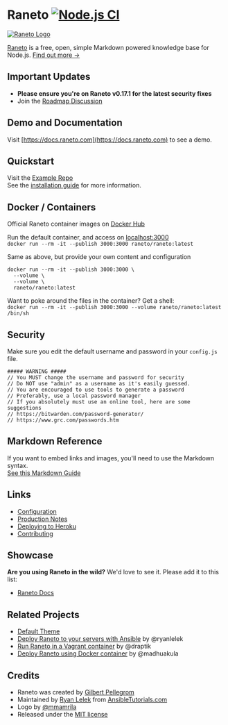 Raneto [![Node.js CI](https://github.com/ryanlelek/Raneto/actions/workflows/node.js.yml/badge.svg)](https://github.com/ryanlelek/Raneto/actions/workflows/node.js.yml)
======

[![Raneto Logo](https://raw.githubusercontent.com/ryanlelek/Raneto/master/logo/logo_readme.png)](https://raneto.com/)

[Raneto](https://raneto.com) is a free, open, simple Markdown powered knowledge base for Node.js.
[Find out more &rarr;](https://docs.raneto.com/what-is-raneto)

Important Updates
-----------------

- **Please ensure you're on Raneto v0.17.1 for the latest security fixes**
- Join the [Roadmap Discussion](https://github.com/ryanlelek/Raneto/issues/374)

Demo and Documentation
----------------------

Visit [https://docs.raneto.com](https://docs.raneto.com) to see a demo.  

Quickstart
----------

Visit the [Example Repo](https://github.com/raneto/example)  
See the [installation guide](https://docs.raneto.com/install/installing-raneto) for more information.  

Docker / Containers
-------------------
Official Raneto container images on [Docker Hub](https://hub.docker.com/r/raneto/raneto/tags)  

Run the default container, and access on [localhost:3000](http://localhost:3000)  
`docker run --rm -it --publish 3000:3000 raneto/raneto:latest`

Same as above, but provide your own content and configuration  
```
docker run --rm -it --publish 3000:3000 \
  --volume \
  --volume \
  raneto/raneto:latest
```

Want to poke around the files in the container? Get a shell:  
`docker run --rm -it --publish 3000:3000 --volume raneto/raneto:latest /bin/sh`

Security
--------
Make sure you edit the default username and password in your `config.js` file.  
```
##### WARNING #####
// You MUST change the username and password for security
// Do NOT use "admin" as a username as it's easily guessed.
// You are encouraged to use tools to generate a password
// Preferably, use a local password manager
// If you absolutely must use an online tool, here are some suggestions
// https://bitwarden.com/password-generator/
// https://www.grc.com/passwords.htm
```

Markdown Reference
------------------
If you want to embed links and images, you'll need to use the Markdown syntax.  
[See this Markdown Guide](https://www.markdownguide.org/cheat-sheet)

Links
-----

- [Configuration](https://docs.raneto.com/usage/configuration)
- [Production Notes](https://docs.raneto.com/install/production-notes)
- [Deploying to Heroku](https://docs.raneto.com/tutorials/deploying-raneto-to-heroku)
- [Contributing](https://github.com/ryanlelek/Raneto/blob/master/CONTRIBUTE.md)

Showcase
--------

**Are you using Raneto in the wild?**
We'd love to see it. Please add it to this list:
* [Raneto Docs](https://docs.raneto.com)


Related Projects
----------------

- [Default Theme](https://github.com/raneto/theme-default)
- [Deploy Raneto to your servers with Ansible](https://github.com/ryanlelek/raneto-devops) by @ryanlelek
- [Run Raneto in a Vagrant container](https://github.com/draptik/vagrant-raneto) by @draptik
- [Deploy Raneto using Docker container](https://github.com/appsecco/raneto-docker) by @madhuakula

Credits
-------

- Raneto was created by [Gilbert Pellegrom](https://gilbitron.me)
- Maintained by [Ryan Lelek](https://www.ryanlelek.com) from [AnsibleTutorials.com](https://www.ansibletutorials.com)
- Logo by [@mmamrila](https://github.com/mmamrila)
- Released under the [MIT license](https://github.com/ryanlelek/Raneto/blob/master/LICENSE)
